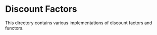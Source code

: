 # Discount Factors
This directory contains various implementations of discount factors and functors.